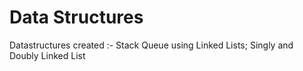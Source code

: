 # Data Structures
Datastructures created :- Stack Queue using Linked Lists; Singly and Doubly Linked List
